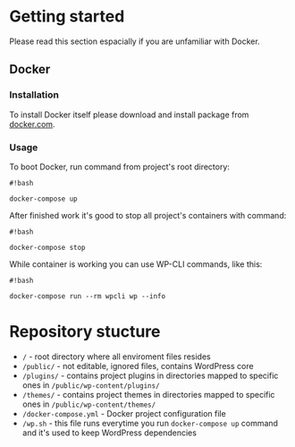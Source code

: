 # Getting started #

Please read this section espacially if you are unfamiliar with Docker.

## Docker ##

### Installation ###

To install Docker itself please download and install package from [docker.com](https://www.docker.com/products/overview).

### Usage ###

To boot Docker, run command from project's root directory:

```
#!bash

docker-compose up
```

After finished work it's good to stop all project's containers with command:

```
#!bash

docker-compose stop
```

While container is working you can use WP-CLI commands, like this:

```
#!bash

docker-compose run --rm wpcli wp --info
```

# Repository stucture #

* `/` - root directory where all enviroment files resides
* `/public/` - not editable, ignored files, contains WordPress core
* `/plugins/` - contains project plugins in directories mapped to specific ones in `/public/wp-content/plugins/`
* `/themes/` - contains project themes in directories mapped to specific ones in `/public/wp-content/themes/`
* `/docker-compose.yml` - Docker project configuration file
* `/wp.sh` - this file runs everytime you run `docker-compose up` command and it's used to keep WordPress dependencies
